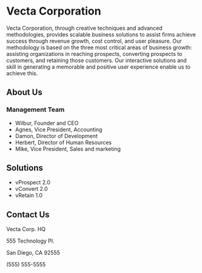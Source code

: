 # Vecta Corporation

Vecta Corporation, through creative techniques and advanced methodologies, provides scalable business solutions to assist firms achieve success through revenue growth, cost control, and user pleasure. Our methodology is based on the three most critical areas of business growth: assisting organizations in reaching prospects, converting prospects to customers, and retaining those customers. Our interactive solutions and skill in generating a memorable and positive user experience enable us to achieve this.

## About Us

### Management Team
- Wilbur, Founder and CEO
- Agnes, Vice President, Accounting
- Damon, Director of Development
- Herbert, Director of Human Resources
- Mike, Vice President, Sales and marketing


## Solutions
- vProspect 2.0
- vConvert 2.0
- vRetain 1.0


## Contact Us
Vecta Corp. HQ

555 Technology Pl.

San Diego, CA 92555

(555) 555-5555
